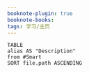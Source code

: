 ```yaml
---
booknote-plugin: true
booknote-books:
tags: 学习/主页
---
```



```dataview
TABLE 
alias AS "Description"
from #Smart
SORT file.path ASCENDING
```
